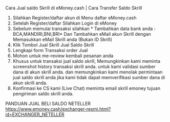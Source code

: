 Cara Jual saldo Skrill di eMoney.cash | Cara Transfer Saldo Skrill
1. Silahkan Register/daftar akun di Menu daftar eMoney.cash
2. Setelah Register/daftar Silahkan Login di eMoney
3. Sebelum memulai transaksi silahkan * Tambahkan data bank anda : BCA,MANDIRI,BNI,BRI* Dan Tambahkan eMail akun Skrill dengan Memasukkan eMail Skrill anda (Bukan ID Skrill)
4. Klik Tombol Jual Skrill Jual Saldo Skrill
5. Lengkapi form Transaksi order Jual
6. Mohon untuk me-review kembali pesanan anda
7. Khusus untuk transaksi jual saldo skrill, Memungkinkan kami meminta screenshot history transaksi skrill anda. untuk kami validasi sumber dana di akun skrill anda.
dan memungkinkan kami menolak permintaan jual saldo skrill anda jika kami tidak dapat memverifikasi sumber dana di akun skrill anda.
8. Konfirmasi ke CS kami (Live Chat) meminta email skrill emoney tujuan pengiriman saldo skrill anda.


PANDUAN JUAL BELI SALDO NETELLER
https://www.emoney.cash/exchanger-resmi.html?id=EXCHANGER_NETELLER
